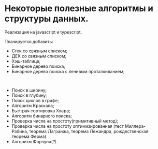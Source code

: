 # Некоторые полезные алгоритмы и структуры данных.

Реализация на javascript и typescript.

Планируется добавить:
 - Стек со связным списком;
 - ДЕК со связным списком;
 - Хэш-таблица;
 - Бинарное дерево поиска;
 - Бинарное дерево поиска с ленивым проталкиванием;
 
<br/>

- Поиск в ширину;
- Поиск в глубину;
- Поиск циклов в графе;
- Алгоритм Краскала;
- Быстрая сортировка Хоара;
- Алгоритм бинарного поиска;
- Проверка числа на простоту(примитивный метод);
- Проверка числа на простоту оптимизированная (тест Миллера-Рабина, теорема Лагранжа, теорема Лежандра, рождественская теорема Ферма)
- Алгоритм Форчуна(?).
